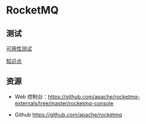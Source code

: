 # RocketMQ

## 测试

[可用性测试](test.md)

[知识点](1.md)

## 资源

+ Web 控制台：https://github.com/apache/rocketmq-externals/tree/master/rocketmq-console

+ Github https://github.com/apache/rocketmq